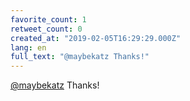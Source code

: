 ```yaml
---
favorite_count: 1
retweet_count: 0
created_at: "2019-02-05T16:29:29.000Z"
lang: en
full_text: "@maybekatz Thanks!"
---
```


[@maybekatz](https://twitter.com/maybekatz) Thanks!
